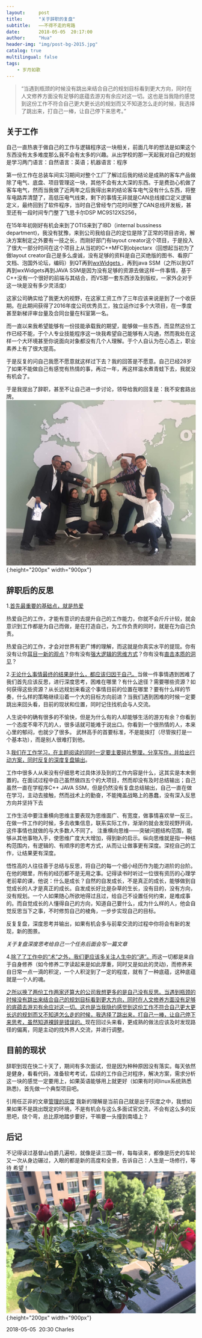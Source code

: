 ```yaml
---
layout:     post
title:      "关于辞职的复盘"
subtitle:   ——不得不走的弯路
date:       2018-05-05  20:17:00
author:     "Hua"
header-img: "img/post-bg-2015.jpg"
catalog: true
multilingual: false
tags:
    - 岁月如歌
---
```


> “当遇到瓶颈的时候没有跳出来结合自己的规划目标看到更大方向，同时在人文修养方面没有足够的底蕴去游刃有余应对这一切。这也是当我隐约感觉到这份工作不符合自己更大更长远的规划而又不知道怎么走的时候，我选择了跳出来，打自己一棒，让自己停下来思考。”


## 关于工作
自己一直热衷于做自己的工作与逻辑程序这一块相关，前面几年的想法是如果这个东西没有太多难度那么我不会有太多的兴趣。从出学校的那一天起我对自己的规划是学习两门语言：自然语言：英语；机器语言：程序

第一份工作在总装车间实习期间对整个工厂了解过后我的结论是成熟的客车产品做除了电气、底盘、项目管理这一块，其他不会有太大深的东西。于是费劲心机做了客车电气，然而当我做了近两年之后我得出来的结论客车电气没有什么东西，将整车电路弄清楚了，高低压电气线束，剩下的事情无非就是CAN总线接口定义逻辑定义，最终回到了软件程序，当时自己曾经专门花时间整了CAN总线开发板，甚至还有一段时间专门整了飞思卡尔DSP MC9S12XS256，

在15年年初刚好有机会来到了OTIS来到了IBD（internal bussiness department)，我没有犹豫，来到公司我给自己的定位是除了正常的项目咨询，解决方案制定之外要有一技之长，而刚好部门有layout creator这个项目，于是投入了很大一部分时间在这个项目上从当初的C++MFC到objectarx（回想起当初为了做layout creator自己是多么虔诚，没有足够的资料是自己买绝版的图书、看原厂文档、泡国外论坛，编码）到QT再到[wxWidgets ](http://www.wxwidgets.org/) ，再到java SSM（之所以到QT再到wxWidgets再到JAVA SSM是因为没有足够的资源去做这样一件事情，基于C++没有一个很好的前端与其结合，而VS那一套东西涉及到版权，一家外企对于这一块是没有多少灵活度）

这家公司确实给了我更大的视野，在这家工资工作了三年应该来说是到了一个收获期。在此期间获得了2016年度公司优秀员工，独立运作过多个大项目，在一季度甚至新梯评审台量及合同台量在科室第一名。

而一直以来我希望能够有一份技能承载我的期望，能够做一些东西，而显然这份工作已经不能，于个人专业技能程序这一块我希望自己能够有人沟通，然而我处在这样一个大环境甚至你说面向对象都没有几个人理解。于个人自认为在心态上，职业素养上有了很大提高。

于是反复的问自己我愿不愿意就这样过下去？我的回答是不愿意。自己已经28岁了如果不能做自己有感觉有热情的事，再过一年，再这样温水煮青蛙下去，我就没有机会了。

于是我提出了辞职，甚至不让自己进一步讨论，领导给我的回复是：我不安套路出牌。
![img](/img/裸辞/客户来访.jpg){:height="200px" width="900px"}


## 辞职后的反思

1.<u>首先最重要的基础点，就是热爱</u>

热爱自己的工作，才能有意识的去提升自己的工作能力，你就不会斤斤计较，就会意识到工作都是为自己而做，是在打造自己，为工作负责的同时，就是在为自己负责。

热爱自己的工作，才会对世界有更广博的理解，而这就是你真实水平的提现。你有没有让你<u>耳目一新的观点</u>？你有没有<u>强大逻辑的思维方式</u>？你有没有<u>直击本质的洞见</u>？

2.<u>无论什么事情最终的结果是什么，都应该归因于自己。</u>当做一件事情遇到困难了我们首先应该反思，进行深度思考，困难在哪里？有什么途径？需要哪些资源？如何获得这些资源？从长远规划来看这个事情目前的位置在哪里？要有什么样的节奏，什么样的策略继续沿着一个大的目标方向前进？当我们遇到困难的时候一定要跳出来回头看，目前的现状和位置，同时记住找机会与人交流。 

人生说中的确有很多的不愉快，但是为什么有的人却能够生活的游刃有余？你看到一个态度不卑不亢的人，很多话就可能难于说出口。你看到一个很热情的人，本来心里的郁闷，也就少了很多。 武林高手的首要标准，不是能挨打（尽管挨打是一个基本功），而是别人很难打到他。

3.<u>我们在工作学习，在主题阅读的同时一定要主要碎片整理，分享写作，并给出行动方案，同时反复的深度复盘输出</u>。

工作中很多人从来没有仔细思考过具体涉及到的工作内容是什么，这其实是本末倒置的。在面试过程中自己虽然做四五个的大项目，然而却没有及时总结输出；自己虽然一直在学程序C++ JAVA SSM，但是仍然没有复盘总结输出，自己一直在做在学习，主动去接触，然而战术上的勤奋，不能掩盖战略上的愚蠢，没有深入反思方向并坚持下去

工作生活中要注重横向思维主要表现为思维面广、有宽度，做事情喜欢举一反三。在做一件工作的时候，多去收集信息，联系实际工作，渐渐的就会发现视野开阔，这件事情也就做的与大多数人不同了。  注重横向思维——突破问题结构范围，能够从其他事物入手，使思维广度大大增加，得到新的启示。纵向思维就是指一种结构范围内，有逻辑的、有顺序的思考方式，从而让让做事更有深度。深挖自己的工作，让结果更有深度。  

悟性高的人往往善于总结与反思，将自己的每一个细小经历作为能力进阶的台阶。在他的眼里，所有的经历都不是无用之事。记得读书时听过一位很有资历的心理学老前辈的课，他说：什么是成长？自然的自发成长，不是真正的成长，能够做到自觉成长的人才是真正的成长。自发成长好比是杂草的生长，没有目的，没有方向，没有规划。一个人如果随心所欲地得过且过，给自己不设置任何约束，是难成事的。而自觉成长的人懂得自己的方向，知道自己要什么，成为什么样的人，他会自觉反思当下之事，不时修剪自己的棱角，一步步实现自己的目标。

反复复盘，深度思考并输出，如果有机会多与前辈交流的过程中你将会有新的发现，新的图景。  

*关于复盘深度思考给自己一个任务后面会写一篇文章*

4.<u>除了了工作中的“术”之外，我们更应该多关注人生中的“道”。</u>而这一切都是来自于自身修养（如今修养二字读起来是如此厚重，同时又是如此的灵动)，而修养来自日常一点一滴的积淀，一个人积淀到了一定的程度，就有了一种底蕴，这种底蕴就是一个人的魂。

<u>之所以换了两份工作两家还算大的公司我想更多的是自己没有反思。当遇到瓶颈的时候没有跳出来结合自己的规划目标看到更大方向，同时在人文修养方面没有足够的底蕴去游刃有余应对这一切。这也是当我隐约感觉到这份工作不符合自己更大更长远的规划而又不知道怎么走的时候，我选择了跳出来，打自己一棒，让自己停下来思考，虽然知道裸辞是错误的。</u>现在回过头来看，更成熟的做法应该及时发现路径的偏离，同是主动的找外界人交流，并进行调整。

## 目前的现状

辞职到现在快二十天了，期间有多次面试，但是因为种种原因没有落实。每天依然是健身，看看代码，准备软考考试，后续的工作自己对程序，解决方案，需求分析这一块的感觉一定要用上，如果英语能够用上就更好（如果有时间linux系统熟悉熟悉)，首先做一个典型项目吧。

引用任正非的文章[管理的灰度](http://www.iceo.com.cn/guanli/110/2011/0719/224460.shtml) 我新的理解是当前自己就是出于灰度之中，我想如果如果不是跳出既定的环境，不是有机会与这么多面试官交流，不会有这么多的反思吧，绕个弯，总比原地踏步要好，干嘛要一头撞到南墙上？
## 后记

不记得读过基督山伯爵几遍啦，就像是读三国一样，每每读来，都像是历史的车轮又一次从身边碾过，入眼的都是新的高度和全景，告诉自己：人生是一场修行，等待 希望！
![img](/img/裸辞/flower.jpg){:height="200px" width="900px"}

2018-05-05  20:30 Charles
